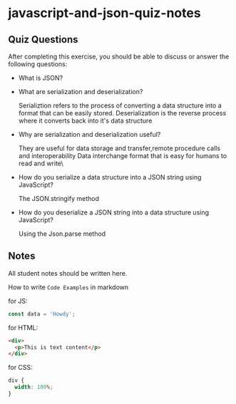 # javascript-and-json-quiz-notes

## Quiz Questions

After completing this exercise, you should be able to discuss or answer the following questions:

- What is JSON?

- What are serialization and deserialization?

  Serializtion refers to the process of converting a data structure into a format that can be easily stored. Deserialization is the reverse process where it converts back into it's data structure

- Why are serialization and deserialization useful?

  They are useful for data storage and transfer,remote procedure calls and interoperability
  Data interchange format that is easy for humans to read and write\

- How do you serialize a data structure into a JSON string using JavaScript?

  The JSON.stringify method

- How do you deserialize a JSON string into a data structure using JavaScript?

  Using the Json.parse method

## Notes

All student notes should be written here.

How to write `Code Examples` in markdown

for JS:

```javascript
const data = 'Howdy';
```

for HTML:

```html
<div>
  <p>This is text content</p>
</div>
```

for CSS:

```css
div {
  width: 100%;
}
```
